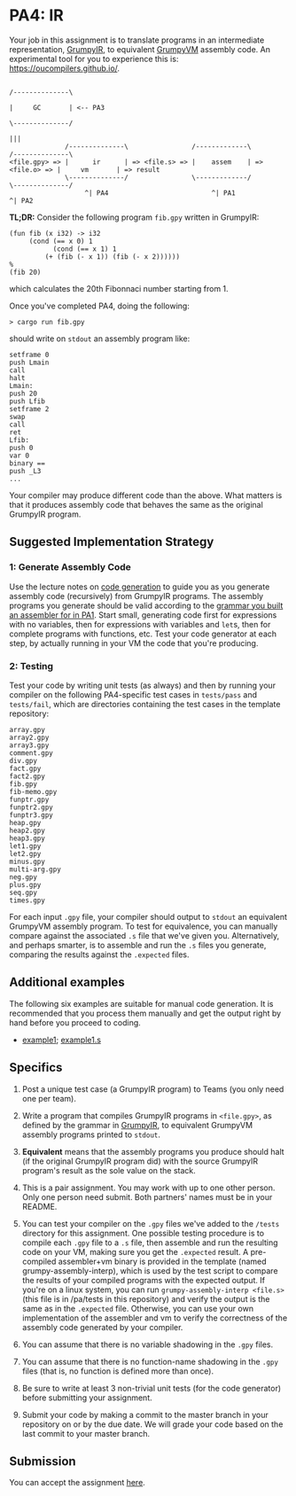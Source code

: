 # PA4: IR

Your job in this assignment is to translate programs in an intermediate representation, [GrumpyIR](../doc/ir.md), to equivalent [GrumpyVM](../doc/vm.md) assembly code. An experimental tool for you to experience this is: https://oucompilers.github.io/.

```
                                                                             /--------------\
                                                                             |     GC       | <-- PA3
                                                                             \--------------/
                                                                                   |||
              /--------------\                /-------------\                /--------------\
<file.gpy> => |      ir      | => <file.s> => |    assem    | => <file.o> => |     vm       | => result
              \--------------/                \-------------/                \--------------/
                   ^| PA4                          ^| PA1                         ^| PA2
```

**TL;DR:** Consider the following program `fib.gpy` written in GrumpyIR:

```
(fun fib (x i32) -> i32
     (cond (== x 0) 1
           (cond (== x 1) 1
	   	 (+ (fib (- x 1)) (fib (- x 2))))))		 
%
(fib 20)
```

which calculates the 20th Fibonnaci number starting from 1.

Once you've completed PA4, doing the following:

```
> cargo run fib.gpy
```

should write on `stdout` an assembly program like:

```
setframe 0
push Lmain
call
halt
Lmain:
push 20
push Lfib
setframe 2
swap
call
ret
Lfib:
push 0
var 0
binary ==
push _L3
...
```

Your compiler may produce different code than the above. What matters is that it produces assembly code that behaves the same as the original GrumpyIR program. 

## Suggested Implementation Strategy

### 1: Generate Assembly Code

Use the lecture notes on [code generation](../doc/codegen.md) to guide you as you generate assembly code (recursively) from GrumpyIR programs. The assembly programs you generate should be valid according to the [grammar you built an assembler for in PA1](1.md). Start small, generating code first for expressions with no variables, then for expressions with variables and `let`s, then for complete programs with functions, etc. Test your code generator at each step, by actually running in your VM the code that you're producing.

### 2: Testing 

Test your code by writing unit tests (as always) and then by running your compiler on the following PA4-specific test cases in `tests/pass` and `tests/fail`, which are directories containing the test cases in the template repository: 

```
array.gpy
array2.gpy
array3.gpy
comment.gpy
div.gpy
fact.gpy
fact2.gpy
fib.gpy
fib-memo.gpy
funptr.gpy
funptr2.gpy
funptr3.gpy
heap.gpy
heap2.gpy
heap3.gpy
let1.gpy
let2.gpy
minus.gpy
multi-arg.gpy
neg.gpy
plus.gpy
seq.gpy
times.gpy
```

For each input `.gpy` file, your compiler should output to `stdout` an equivalent GrumpyVM assembly program. To test for equivalence, you can manually compare against the associated `.s` file that we've given you. Alternatively, and perhaps smarter, is to assemble and run the `.s` files you generate, comparing the results against the `.expected` files. 

## Additional examples

The following six examples are suitable for manual code generation. It is recommended that you process them manually and get the output right by hand before you proceed to coding.

* [example1](../doc/example1.gpy); [example1.s](../doc/example1.s)

## Specifics

1. Post a unique test case (a GrumpyIR program) to Teams (you only need one per team).

2. Write a program that compiles GrumpyIR programs in `<file.gpy>`, as defined by the grammar in [GrumpyIR](../doc/ir.md), to equivalent GrumpyVM assembly programs printed to `stdout`.

3. **Equivalent** means that the assembly programs you produce should halt (if the original GrumpyIR program did) with the source GrumpyIR program's result as the sole value on the stack.

4. This is a pair assignment. You may work with up to one other person. Only one person need submit. Both partners' names must be in your README.

5. You can test your compiler on the `.gpy` files we've added to the `/tests` directory for this assignment. One possible testing procedure is to compile each `.gpy` file to a `.s` file, then assemble and run the resulting code on your VM, making sure you get the `.expected` result. A pre-compiled assembler+vm binary is provided in the template (named grumpy-assembly-interp), which is used by the test script to compare the results of your compiled programs with the expected output. If you're on a linux system, you can run `grumpy-assembly-interp <file.s>` (this file is in /pa/tests in this repository) and verify the output is the same as in the `.expected` file. Otherwise, you can use your own implementation of the assembler and vm to verify the correctness of the assembly code generated by your compiler.

6. You can assume that there is no variable shadowing in the `.gpy` files.

7. You can assume that there is no function-name shadowing in the `.gpy` files (that is, no function is defined more than once).

8. Be sure to write at least 3 non-trivial unit tests (for the code generator) before submitting your assignment.

9. Submit your code by making a commit to the master branch in your repository on or by the due date. We will grade your code based on the last commit to your master branch.

## Submission
   
You can accept the assignment [here](https://classroom.github.com/a/xMYfXf0S).
